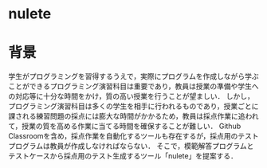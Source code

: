 # nulete

# 背景
学生がプログラミングを習得するうえで，実際にプログラムを作成しながら学ぶことができるプログラミング演習科目は重要であり，教員は授業の準備や学生への対応等に十分な時間をかけ，質の高い授業を行うことが望ましい．
しかし，プログラミング演習科目は多くの学生を相手に行われるものであり，授業ごとに課される練習問題の採点には膨大な時間がかかるため，教員は採点作業に追われて，授業の質を高める作業に当てる時間を確保することが難しい．
Github Classroomを含め，採点作業を自動化するツールも存在するが，採点用のテストプログラムは教員が作成しなければならない．
そこで，模範解答プログラムとテストケースから採点用のテスト生成するツール「nulete」を提案する．
